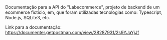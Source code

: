Documentação para a API do "Labecommerce", projeto de backend de um ecommerce fictício, em, que foram utilizadas tecnologias como: Typescript, Node.js, SQLite3, etc.

Link para a documentação:
https://documenter.getpostman.com/view/28287931/2s9YJaYjJf